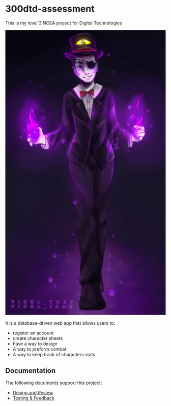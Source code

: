 # 300dtd-assessment
This is my level 3 NCEA project for Digital Technologies

![fear](Fear_jade.png)

It is a database-driven web app that allows users to:

- register an account
- create character sheets
- have a way to design
- A way to preform combat
- A way to keep track of characters stats

## Documentation

The following documents support this project:

- [Design and Review](Design.md)
- [Testing & Feedback](Development.md)